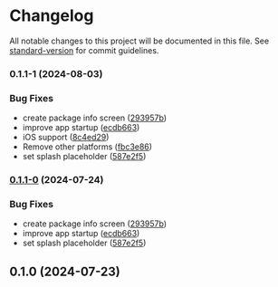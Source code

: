# Changelog

All notable changes to this project will be documented in this file. See [standard-version](https://github.com/conventional-changelog/standard-version) for commit guidelines.

### 0.1.1-1 (2024-08-03)


### Bug Fixes

* create package info screen ([293957b](https://github.com/nicoovillarr/trgtz/commit/293957bf9f91e68d1c1cd6b09c7cdedebecf4b98))
* improve app startup ([ecdb663](https://github.com/nicoovillarr/trgtz/commit/ecdb66358b65072cf4c108c7532320cd704e0457))
* iOS support ([8c4ed29](https://github.com/nicoovillarr/trgtz/commit/8c4ed29da46956dd64d24813758a95a160f015a6))
* Remove other platforms ([fbc3e86](https://github.com/nicoovillarr/trgtz/commit/fbc3e86ceb85b923c286ed75669f3e89c4debc3d))
* set splash placeholder ([587e2f5](https://github.com/nicoovillarr/trgtz/commit/587e2f5156316bd96a6f3e5beff988ba9cc0025f))

### [0.1.1-0](https://github.com/marppasas/ygoal/compare/v0.1.0...v0.1.1-0) (2024-07-24)


### Bug Fixes

* create package info screen ([293957b](https://github.com/marppasas/ygoal/commit/293957bf9f91e68d1c1cd6b09c7cdedebecf4b98))
* improve app startup ([ecdb663](https://github.com/marppasas/ygoal/commit/ecdb66358b65072cf4c108c7532320cd704e0457))
* set splash placeholder ([587e2f5](https://github.com/marppasas/ygoal/commit/587e2f5156316bd96a6f3e5beff988ba9cc0025f))

## 0.1.0 (2024-07-23)

